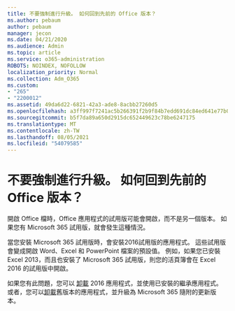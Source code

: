 ```yaml
---
title: 不要強制進行升級。 如何回到先前的 Office 版本？
ms.author: pebaum
author: pebaum
manager: jecon
ms.date: 04/21/2020
ms.audience: Admin
ms.topic: article
ms.service: o365-administration
ROBOTS: NOINDEX, NOFOLLOW
localization_priority: Normal
ms.collection: Adm_O365
ms.custom:
- "265"
- "2200012"
ms.assetid: 49da6d22-6821-42a3-ade8-8acbb27260d5
ms.openlocfilehash: a3ff997f7241ac5b266391f2b9f84b7edd691dc84ed641e77b091d33c5a3dbf5
ms.sourcegitcommit: b5f7da89a650d2915dc652449623c78be6247175
ms.translationtype: MT
ms.contentlocale: zh-TW
ms.lasthandoff: 08/05/2021
ms.locfileid: "54079585"
---
```

# <a name="dont-force-me-to-upgrade-how-do-i-go-back-to-the-previous-office-version"></a>不要強制進行升級。 如何回到先前的 Office 版本？

開啟 Office 檔時，Office 應用程式的試用版可能會開啟，而不是另一個版本。 如果您有 Microsoft 365 試用版，就會發生這種情況。
  
當您安裝 Microsoft 365 試用版時，會安裝2016試用版的應用程式。 這些試用版會變成開啟 Word、Excel 和 PowerPoint 檔案的預設值。 例如，如果您已安裝 Excel 2013，而且也安裝了 Microsoft 365 試用版，則您的活頁簿會在 Excel 2016 的試用版中開啟。
  
如果您有此問題，您可以 [卸載](https://support.office.com/article/9dd49b83-264a-477a-8fcc-2fdf5dbf61d8.aspx) 2016 應用程式，並使用已安裝的繼承應用程式。 或者，您可以[卸載](https://support.office.com/article/9dd49b83-264a-477a-8fcc-2fdf5dbf61d8.aspx)舊版本的應用程式，並升級為 Microsoft 365 隨附的更新版本。
